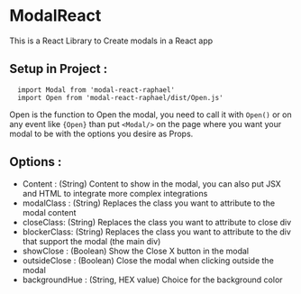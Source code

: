 # ModalReact

This is a React Library to Create modals in a React app

## Setup in Project :


```
  import Modal from 'modal-react-raphael' 
  import Open from 'modal-react-raphael/dist/Open.js' 
```

Open is the function to Open the modal, you need to call it with `Open()` or on any event like `{Open}`
than put `<Modal/>` on the page where you want your modal to be with the options you desire as Props.


## Options : 

* Content : (String) Content to show in the modal, you can also put JSX and HTML to integrate more complex integrations
* modalClass : (String) Replaces the class you want to attribute to the modal content
* closeClass: (String) Replaces the class you want to attribute to close div
* blockerClass: (String) Replaces the class you want to attribute to the div that support the modal (the main div)
* showClose : (Boolean) Show the Close X button in the modal
* outsideClose : (Boolean) Close the modal when clicking outside the modal
* backgroundHue : (String, HEX value) Choice for the background color



